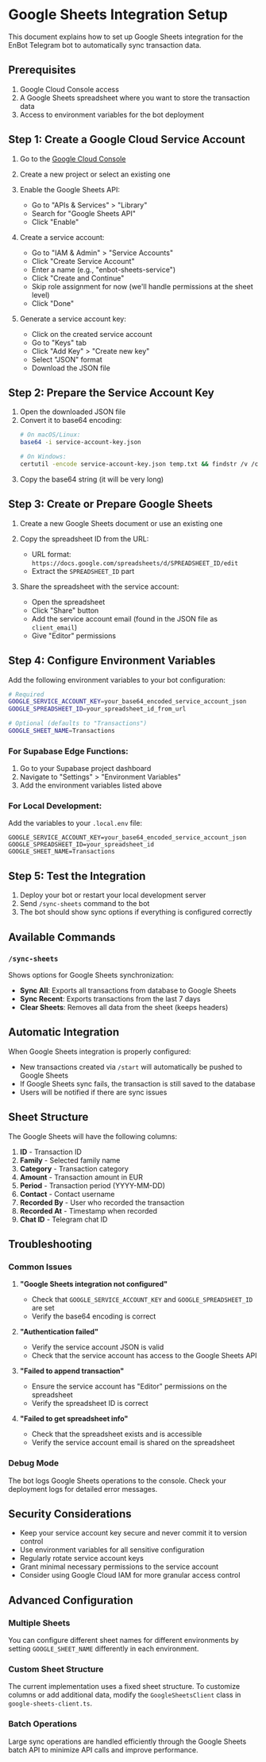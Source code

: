 # Google Sheets Integration Setup

This document explains how to set up Google Sheets integration for the EnBot Telegram bot to automatically sync transaction data.

## Prerequisites

1. Google Cloud Console access
2. A Google Sheets spreadsheet where you want to store the transaction data
3. Access to environment variables for the bot deployment

## Step 1: Create a Google Cloud Service Account

1. Go to the [Google Cloud Console](https://console.cloud.google.com/)
2. Create a new project or select an existing one
3. Enable the Google Sheets API:
   - Go to "APIs & Services" > "Library"
   - Search for "Google Sheets API"
   - Click "Enable"

4. Create a service account:
   - Go to "IAM & Admin" > "Service Accounts"
   - Click "Create Service Account"
   - Enter a name (e.g., "enbot-sheets-service")
   - Click "Create and Continue"
   - Skip role assignment for now (we'll handle permissions at the sheet level)
   - Click "Done"

5. Generate a service account key:
   - Click on the created service account
   - Go to "Keys" tab
   - Click "Add Key" > "Create new key"
   - Select "JSON" format
   - Download the JSON file

## Step 2: Prepare the Service Account Key

1. Open the downloaded JSON file
2. Convert it to base64 encoding:
   ```bash
   # On macOS/Linux:
   base64 -i service-account-key.json

   # On Windows:
   certutil -encode service-account-key.json temp.txt && findstr /v /c:"-" temp.txt
   ```
3. Copy the base64 string (it will be very long)

## Step 3: Create or Prepare Google Sheets

1. Create a new Google Sheets document or use an existing one
2. Copy the spreadsheet ID from the URL:
   - URL format: `https://docs.google.com/spreadsheets/d/SPREADSHEET_ID/edit`
   - Extract the `SPREADSHEET_ID` part

3. Share the spreadsheet with the service account:
   - Open the spreadsheet
   - Click "Share" button
   - Add the service account email (found in the JSON file as `client_email`)
   - Give "Editor" permissions

## Step 4: Configure Environment Variables

Add the following environment variables to your bot configuration:

```bash
# Required
GOOGLE_SERVICE_ACCOUNT_KEY=your_base64_encoded_service_account_json
GOOGLE_SPREADSHEET_ID=your_spreadsheet_id_from_url

# Optional (defaults to "Transactions")
GOOGLE_SHEET_NAME=Transactions
```

### For Supabase Edge Functions:

1. Go to your Supabase project dashboard
2. Navigate to "Settings" > "Environment Variables"
3. Add the environment variables listed above

### For Local Development:

Add the variables to your `.local.env` file:

```env
GOOGLE_SERVICE_ACCOUNT_KEY=your_base64_encoded_service_account_json
GOOGLE_SPREADSHEET_ID=your_spreadsheet_id
GOOGLE_SHEET_NAME=Transactions
```

## Step 5: Test the Integration

1. Deploy your bot or restart your local development server
2. Send `/sync-sheets` command to the bot
3. The bot should show sync options if everything is configured correctly

## Available Commands

### `/sync-sheets`
Shows options for Google Sheets synchronization:
- **Sync All**: Exports all transactions from database to Google Sheets
- **Sync Recent**: Exports transactions from the last 7 days
- **Clear Sheets**: Removes all data from the sheet (keeps headers)

## Automatic Integration

When Google Sheets integration is properly configured:
- New transactions created via `/start` will automatically be pushed to Google Sheets
- If Google Sheets sync fails, the transaction is still saved to the database
- Users will be notified if there are sync issues

## Sheet Structure

The Google Sheets will have the following columns:
1. **ID** - Transaction ID
2. **Family** - Selected family name
3. **Category** - Transaction category
4. **Amount** - Transaction amount in EUR
5. **Period** - Transaction period (YYYY-MM-DD)
6. **Contact** - Contact username
7. **Recorded By** - User who recorded the transaction
8. **Recorded At** - Timestamp when recorded
9. **Chat ID** - Telegram chat ID

## Troubleshooting

### Common Issues

1. **"Google Sheets integration not configured"**
   - Check that `GOOGLE_SERVICE_ACCOUNT_KEY` and `GOOGLE_SPREADSHEET_ID` are set
   - Verify the base64 encoding is correct

2. **"Authentication failed"**
   - Verify the service account JSON is valid
   - Check that the service account has access to the Google Sheets API

3. **"Failed to append transaction"**
   - Ensure the service account has "Editor" permissions on the spreadsheet
   - Verify the spreadsheet ID is correct

4. **"Failed to get spreadsheet info"**
   - Check that the spreadsheet exists and is accessible
   - Verify the service account email is shared on the spreadsheet

### Debug Mode

The bot logs Google Sheets operations to the console. Check your deployment logs for detailed error messages.

## Security Considerations

- Keep your service account key secure and never commit it to version control
- Use environment variables for all sensitive configuration
- Regularly rotate service account keys
- Grant minimal necessary permissions to the service account
- Consider using Google Cloud IAM for more granular access control

## Advanced Configuration

### Multiple Sheets
You can configure different sheet names for different environments by setting `GOOGLE_SHEET_NAME` differently in each environment.

### Custom Sheet Structure
The current implementation uses a fixed sheet structure. To customize columns or add additional data, modify the `GoogleSheetsClient` class in `google-sheets-client.ts`.

### Batch Operations
Large sync operations are handled efficiently through the Google Sheets batch API to minimize API calls and improve performance.
